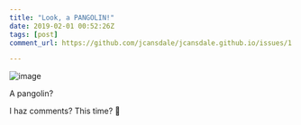 ```yaml
---
title: "Look, a PANGOLIN!"
date: 2019-02-01 00:52:26Z
tags: [post]
comment_url: https://github.com/jcansdale/jcansdale.github.io/issues/1

---
```


![image](https://user-images.githubusercontent.com/11719160/52381879-1c873100-2a6b-11e9-993a-0e828c47ba7b.png)

A pangolin?

I haz comments? This time? 🤔